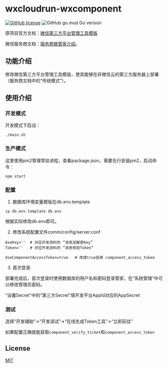 # wxcloudrun-wxcomponent
[![GitHub license](https://img.shields.io/github/license/WeixinCloud/wxcloudrun-wxcomponent)](https://github.com/WeixinCloud/wxcloudrun-wxcomponent)
![GitHub go.mod Go version](https://img.shields.io/github/go-mod/go-version/WeixinCloud/wxcloudrun-wxcomponent)

原项目官方文档：[微信第三方平台管理工具模版](https://github.com/WeixinCloud/wxcloudrun-wxcomponent)

微信服务商文档：[服务商微管家介绍](https://developers.weixin.qq.com/doc/oplatform/Third-party_Platforms/2.0/product/management-tools.html)。

## 功能介绍

修改微信第三方平台管理工具模版，使其能够在非微信云的第三方服务器上部署（服务商文档中的“传统模式”）。

## 使用介绍

### 开发模式

开发模式下启动：

```shell
./main.sh
```

### 生产模式

这里使用pm2管理常驻进程，查看package.json，需要先行安装pm2，启动命令：

```shell
npm start
```

### 配置

1. 数据库环境变量模版在db.env.template

```
cp db.env.template db.env
```

根据实际修改db.env即可。

2. 修改系统配置文件comm/config/server.conf

```
AseKey=''  # 对应开发资料的 “消息加解密Key”
Token=''   # 对应开发资料的 “消息校验Token”

UseComponentAccessToken=true   # 改成true启用 component_access_token
```

3. 首次登录

部署完成后，首次登录时使用数据库的用户名和密码登录管家，在“系统管理”中可以修改管理员密码。

“设置Secret”中的“第三方Secret”填开发平台AppId对应的AppSecret

### 测试

选择“开发辅助”->“开发调试”->“在线生成Token工具”->“立即前往”

如果配置正确就能获取`component_verify_ticket`和`component_access_token`

## License

[MIT](./LICENSE)
